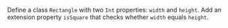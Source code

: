 

Define a class `Rectangle` with two `Int` properties: `width` and `height`. Add
an extension property `isSquare` that checks whether `width` equals `height`.
